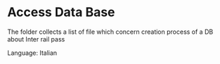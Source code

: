 # Access Data Base 

The folder collects a list of file which concern creation process of a DB about Inter rail pass

Language: Italian
